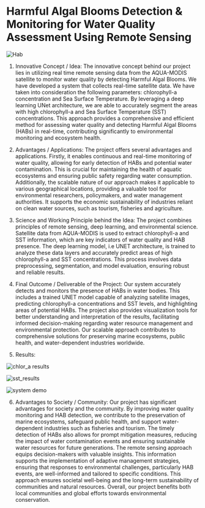 # Harmful Algal Blooms Detection & Monitoring for Water Quality Assessment Using Remote Sensing 

![Hab](https://github.com/JANVI999/Final-Year_Research-Project/assets/83579839/3ca62c19-b255-42d0-824a-a1ecfc8fd623)

1. Innovative Concept / Idea: 
The innovative concept behind our project lies in utilizing real time remote sensing data from the AQUA-MODIS satellite to monitor water quality by detecting Harmful Algal Blooms. We have developed a system that collects real-time satellite data. We have taken into consideration the following parameters: chlorophyll-a concentration and Sea Surface Temperature. By leveraging a deep learning UNet architecture, we are able to accurately segment the areas with high chlorophyll-a and Sea Surface Temperature (SST) concentrations. This approach provides a comprehensive and efficient method for assessing water quality and detecting Harmful Algal Blooms (HABs) in real-time, contributing significantly to environmental monitoring and ecosystem health.

2. Advantages / Applications: 
The project offers several advantages and applications. Firstly, it enables continuous and real-time monitoring of water quality, allowing for early detection of HABs and potential water contamination. This is crucial for maintaining the health of aquatic ecosystems and ensuring public safety regarding water consumption. Additionally, the scalable nature of our approach makes it applicable to various geographical locations, providing a valuable tool for environmental researchers, policymakers, and water management authorities.
It supports the economic sustainability of industries reliant on clean water sources, such as tourism, fisheries and agriculture.

3. Science and Working Principle behind the Idea: 
The project combines principles of remote sensing, deep learning, and environmental science. Satellite data from AQUA-MODIS is used to extract chlorophyll-a and SST information, which are key indicators of water quality and HAB presence. The deep learning model, i.e UNET architecture, is trained to analyze these data layers and accurately predict areas of high chlorophyll-a and SST concentrations. This process involves data preprocessing, segmentation, and model evaluation, ensuring robust and reliable results.

4. Final Outcome / Deliverable of the Project: 
Our system accurately detects and monitors the presence of HABs in water bodies. This includes a trained UNET model capable of analyzing satellite images, predicting chlorophyll-a concentrations and SST levels, and highlighting areas of potential HABs. The project also provides visualization tools for better understanding and interpretation of the results, facilitating informed decision-making regarding water resource management and environmental protection. Our scalable approach contributes to comprehensive solutions for  preserving marine ecosystems, public health, and water-dependent industries worldwide.

5. Results:

   
![chlor_a results](https://github.com/JANVI999/Final-Year_Research-Project/assets/83579839/55ebf0e7-25be-4b64-b01d-6d2800a96e24)


![sst_results](https://github.com/JANVI999/Final-Year_Research-Project/assets/83579839/1442707b-fbc8-4a2c-b3ba-702807e70e35)


![system demo](https://github.com/JANVI999/Final-Year_Research-Project/assets/83579839/a11744e0-5750-4469-ba18-31479e9968d0)

6. Advantages to Society / Community: 
Our project has significant advantages for society and the community. By improving water quality monitoring and HAB detection, we contribute to the preservation of marine ecosystems, safeguard public health, and support water-dependent industries such as fisheries and tourism. The timely detection of HABs also allows for prompt mitigation measures, reducing the impact of water contamination events and ensuring sustainable water resources for future generations. The remote sensing approach equips decision-makers with valuable insights. This information supports the implementation of adaptive management strategies, ensuring that responses to environmental challenges, particularly HAB events, are well-informed and tailored to specific conditions. This approach ensures societal well-being and the long-term sustainability of communities and natural resources. Overall, our project benefits both local communities and global efforts towards environmental conservation. 

